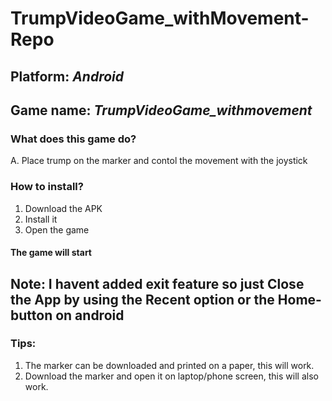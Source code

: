 

# TrumpVideoGame_withMovement-Repo

## Platform: *Android*
## Game name: *TrumpVideoGame_withmovement*

### What does this game do?

A. Place trump on the marker and contol the movement with the joystick

### How to install?
1. Download the APK
2. Install it
3. Open the game

#### The game will start

## Note: I havent added exit feature so just Close the App by using the Recent option or the Home-button on android

### Tips: 
1. The marker can be downloaded and printed on a paper, this will work.
2. Download the marker and open it on laptop/phone screen, this will also work.
